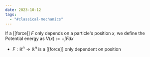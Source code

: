```yaml
---
date: 2023-10-12
tags:
  - "#classical-mechanics"
---
```

If a [[force]] $F$ only depends on a particle's position $x$, we define the Potential energy as $V(x) := - \int F dx$

- $F: \mathbb{R}^n \rightarrow \mathbb{R}^n$ is a [[force]] only dependent on position 
